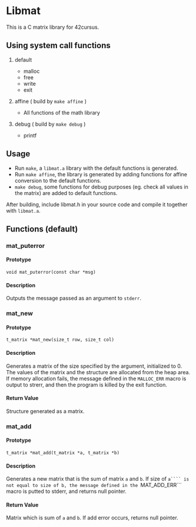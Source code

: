 # Libmat
This is a C matrix library for 42cursus.

## Using system call functions
1. default
	- malloc
	- free
	- write
	- exit
2. affine ( build by ```make affine``` )
	- All functions of the math library

3. debug ( build by ```make debug``` )
	- printf

## Usage
- Run ```make```, a ```libmat.a``` library with the default functions is generated.
- Run ```make affine```, the library is generated by adding functions for affine conversion to the default functions.
- ```make debug```, some functions for debug purposes (eg. check all values in the matrix) are added to default functions.

After building, include libmat.h in your source code and compile it together with ```libmat.a```.

## Functions (default)
### mat_puterror
#### Prototype
```void	mat_puterror(const char *msg)```
#### Description
Outputs the message passed as an argument to ```stderr```.



### mat_new
#### Prototype
```t_matrix	*mat_new(size_t row, size_t col)```
#### Description
Generates a matrix of the size specified by the argument, initialized to 0. The values of the matrix and the structure are allocated from the heap area. If memory allocation fails, the message defined in the ```MALLOC_ERR``` macro is output to strerr, and then the program is killed by the exit function.
#### Return Value
Structure generated as a matrix.

### mat_add
#### Prototype
```t_matrix	*mat_add(t_matrix *a, t_matrix *b)```
#### Description
Generates a new matrix that is the sum of matrix ```a``` and ```b```. If size of ```a```` is not equal to size of b, the message defined in the ```MAT_ADD_ERR``` macro is putted to stderr, and returns null pointer.
#### Return Value
Matrix which is sum of ```a``` and ```b```. If add error occurs, returns null pointer.


